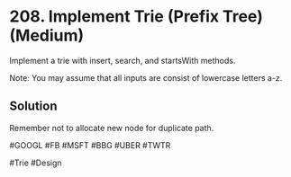 # 208. Implement Trie (Prefix Tree) (Medium)

Implement a trie with insert, search, and startsWith methods.

Note:
You may assume that all inputs are consist of lowercase letters a-z.

## Solution
Remember not to allocate new node for duplicate path.

#GOOGL #FB #MSFT #BBG #UBER #TWTR

#Trie #Design
